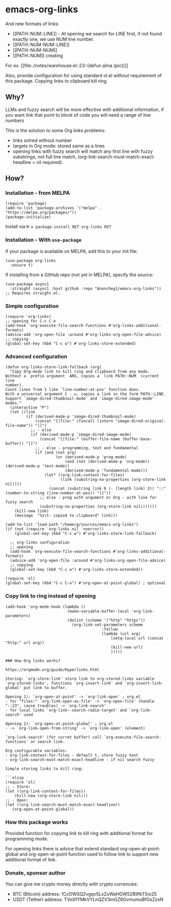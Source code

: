 # emacs-org-links
And new formats of links:
- [[PATH::NUM::LINE]] - At opening we search for LINE first, if not found exactly one, we use NUM line number.
- [[PATH::NUM-NUM::LINE]]
- [[PATH::NUM-NUM]]
- [[PATH::NUM]] creating

For ex. [[file:./notes/warehouse.el::23::(defun alina (pic))]]

Also, provide configuration for using standard ol.el without requirement of this package. Copying links to clipboard kill ring.

## Why?

LLMs and fuzzy search will be more effective with additional information, if you want link that point to block of code you will need a range of line numbers

This is the solution to some Org links problems:
- links sotred without number
- targets in Org mode: stored same as a lines
- opening links with fuzzy search will match any first line with fuzzy substrings, not full line match, (org-link-search-must-match-exact-headline = nil required).

## How?
### Installation - from MELPA
```elisp
(require 'package)
(add-to-list 'package-archives '("melpa" . "https://melpa.org/packages/"))
(package-initialize)
```
Install via `M-x package-install RET org-links RET`

### Installation - With `use-package`
If your package is available on MELPA, add this to your init file:

```elisp
(use-package org-links
  :ensure t)
```

If installing from a GitHub repo (not yet in MELPA), specify the source:
```elisp
(use-package async1
  :straight (async1 :host github :repo "Anoncheg1/emacs-org-links"))
;; Requires straight.el.
```


### Simple configuration

```elisp
(require 'org-links)
;; opening for C-c C-o
(add-hook 'org-execute-file-search-functions #'org-links-additional-formats)
(advice-add 'org-open-file :around #'org-links-org-open-file-advice)
;; copying
(global-set-key (kbd "C-c w") #'org-links-store-extended)
```

### Advanced configuration

```elisp
(defun org-links-store-link-fallback (arg)
  "Copy Org-mode link to kill ring and clipboard from any mode.
Without a  prefix argument  ARG, copies a  link PATH::NUM  (current line
number).
Count lines from 1 like `line-number-at-pos' function does.
With a universal argument C - u, copies a link in the form PATH::LINE.
Support `image-dired-thumbnail-mode' and `image-dired-image-mode' modes."
  (interactive "P")
  (let ((link
         (if (derived-mode-p 'image-dired-thumbnail-mode)
             (concat "[[file:" (funcall (intern "image-dired-original-file-name")) "]]")
           ;; - else
           (if (derived-mode-p 'image-dired-image-mode)
               (concat "[[file:" (buffer-file-name (buffer-base-buffer)) "]]")
             ;; - else - programming, text and fundamental
             (if (and (not arg)
                      (or (derived-mode-p 'prog-mode)
                          (and (not (derived-mode-p 'org-mode)) (derived-mode-p 'text-mode))
                          (derived-mode-p 'fundamental-mode)))
                 (let* ((org-link-context-for-files)
                        (link (substring-no-properties (org-store-link nil))))
                   (concat (substring link 0 (- (length link) 2)) "::" (number-to-string (line-number-at-pos)) "]]"))
               ;; else - prog with argument or Org - with line for fuzzy search
               (substring-no-properties (org-store-link nil)))))))
    (kill-new link)
    (message  "%s\t- copied to clipboard" link)))

(add-to-list 'load-path "/home/g/sources/emacs-org-links")
(if (not (require 'org-links nil 'noerror))
    (global-set-key (kbd "C-c w") #'org-links-store-link-fallback)

  ;; org-links configuration
  ;; opening
  (add-hook 'org-execute-file-search-functions #'org-links-additional-formats)
  (advice-add 'org-open-file :around #'org-links-org-open-file-advice)
  ;; copying
  (global-set-key (kbd "C-c w") #'org-links-store-extended))

(require 'ol)
(global-set-key (kbd "C-c C-o") #'org-open-at-point-global) ; optional

```
### Copy link to ring instead of opening
```elisp
(add-hook 'org-mode-hook (lambda ()
                           (make-variable-buffer-local 'org-link-parameters)
                           (dolist (scheme '("http" "https"))
                             (org-link-set-parameters scheme
                                          :follow
                                          (lambda (url arg)
                                              (setq-local url (concat "http:" url arg))
                                              (kill-new url)
                                              )))))

### How Org links works?

https://orgmode.org/guide/Hyperlinks.html

Storing: `org-store-link' store link to org-stored-links variable  `org-stored-links', functions `org-insert-link' and `org-insert-link-global' put link to buffer.

Opening 1): `org-open-at-point' -> `org-link-open' ; org.el
- for "files:" `org-link-open-as-file' -> `org-open-file' (handle "::23", cause troubles) -> `org-link-search'
- for local links `org-link--search-radio-target' and `org-link-search' used

Opening 2): `org-open-at-point-global' ; org.el
- -> `org-link-open-from-string' -> `org-link-open' (element)

`org-link-search' (for curret buffer) call `org-execute-file-search-functions' or search link.

Org configurable variables:
- org-link-context-for-files - default t, store fuzzy text
- org-link-search-must-match-exact-headline - if nil search fuzzy

Simple storing links to kill ring:

```elisp
(require 'ol)
;; - Store:
(let ((org-link-context-for-files))
    (kill-new (org-store-link nil)))
;; - Open:
(let ((org-link-search-must-match-exact-headline))
   (org-open-at-point-global))
```

### How this package works

Provided function for copying link to kill ring with additional format for programming mode.

For opening links there is advice that extend standard org-open-at-point-global and org-open-at-point function used to follow link to support new additional format of link.

### Donate, sponsor author
You can give me crypto money directly with crypto currencies:
- BTC (Bitcoin) address: 1CcDWSQ2vgqv5LxZuWaHGW52B9fkT5io25
- USDT (Tether) address: TVoXfYMkVYLnQZV3mGZ6GvmumuBfGsZzsN
